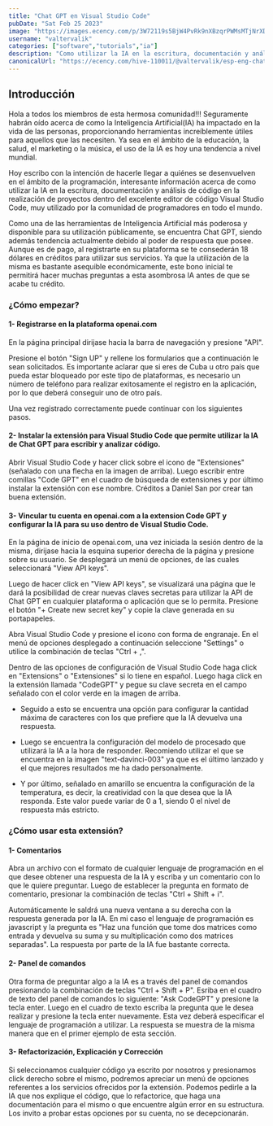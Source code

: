 ```yaml
---
title: "Chat GPT en Visual Studio Code"
pubDate: "Sat Feb 25 2023"
image: "https://images.ecency.com/p/3W72119s5BjW4PvRk9nXBzqrPWMsMTjNrXDPFFf11hQswnf3cmufcbzskECGNYAJvfuMkK9zosurtxkohNDc73yR4CMWnmbRp3VyMapXEv3n7yRdYx5xFG.webp?format=webp&mode=fit"
username: "valtervalik"
categories: ["software","tutorials","ia"]
description: "Como utilizar la IA en la escritura, documentación y análisis de código en la realización de proyectos dentro del excelente editor de código Visual Studio Code, muy utilizado por la comunidad de programadores en todo el mundo."
canonicalUrl: "https://ecency.com/hive-110011/@valtervalik/esp-eng-chat-gpt-en-acf83412c5a9a"
---
```


## Introducción
Hola a todos los miembros de esta hermosa comunidad!!!
Seguramente habrán oído acerca de como la Inteligencia Artificial(IA) ha impactado en la vida de las personas, proporcionando herramientas increíblemente útiles para aquellos que las necesiten. Ya sea en el ámbito de la educación, la salud, el marketing o la música, el uso de la IA es hoy una tendencia a nivel mundial.

Hoy escribo con la intención de hacerle llegar a quiénes se desenvuelven en el ámbito de la programación, interesante información acerca de como utilizar la IA en la escritura, documentación y análisis de código en la realización de proyectos dentro del excelente editor de código Visual Studio Code, muy utilizado por la comunidad de programadores en todo el mundo.

Como una de las herramientas de Inteligencia Artificial más poderosa y disponible para su utilización públicamente, se encuentra Chat GPT, siendo además tendencia actualmente debido al poder de respuesta que posee. Aunque es de pago, al registrarte en su plataforma se te consederán 18 dólares en créditos para utilizar sus servicios. Ya que la utilización de la misma es bastante asequible económicamente, este bono inicial te permitirá hacer muchas preguntas a esta asombrosa IA antes de que se acabe tu crédito.

### ¿Cómo empezar?
#### 1- Registrarse en la plataforma openai.com

En la página principal dirijase hacia la barra de navegación y presione "API".

Presione el botón "Sign UP" y rellene los formularios que a continuación le sean solicitados. Es importante aclarar que si eres de Cuba u otro país que pueda estar bloqueado por este tipo de plataformas, es necesario un número de teléfono para realizar exitosamente el registro en la aplicación, por lo que deberá conseguir uno de otro país.

Una vez registrado correctamente puede continuar con los siguientes pasos.

#### 2- Instalar la extensión para Visual Studio Code que permite utilizar la IA de Chat GPT para escribir y analizar código.

Abrir Visual Studio Code y hacer click sobre el icono de "Extensiones" (señalado con una flecha en la imagen de arriba). Luego escribir entre comillas "Code GPT" en el cuadro de búsqueda de extensiones y por último instalar la extensión con ese nombre. Créditos a Daniel San por crear tan buena extensión.

#### 3- Vincular tu cuenta en openai.com a la extension Code GPT y configurar la IA para su uso dentro de Visual Studio Code.

En la página de inicio de openai.com, una vez iniciada la sesión dentro de la misma, dirijase hacia la esquina superior derecha de la página y presione sobre su usuario. Se desplegará un menú de opciones, de las cuales seleccionará "View API keys".

Luego de hacer click en "View API keys", se visualizará una página que le dará la posibilidad de crear nuevas claves secretas para utilizar la API de Chat GPT en cualquier plataforma o aplicación que se lo permita. Presione el botón "+ Create new secret key" y copie la clave generada en su portapapeles.

Abra Visual Studio Code y presione el icono con forma de engranaje. En el menú de opciones desplegado a continuación seleccione "Settings" o utilice la combinación de teclas "Ctrl + ,".

Dentro de las opciones de configuración de Visual Studio Code haga click en "Extensions" o "Extensiones" si lo tiene en español. Luego haga click en la extensión llamada "CodeGPT" y pegue su clave secreta en el campo señalado con el color verde en la imagen de arriba.

- Seguido a esto se encuentra una opción para configurar la cantidad máxima de caracteres con los que prefiere que la IA devuelva una respuesta.

- Luego se encuentra la configuración del modelo de procesado que utilizará la IA a la hora de responder. Recomiendo utilizar el que se encuentra en la imagen "text-davinci-003" ya que es el último lanzado y el que mejores resultados me ha dado personalmente.

- Y por último, señalado en amarillo se encuentra la configuración de la temperatura, es decir, la creatividad con la que desea que la IA responda. Este valor puede variar de 0 a 1, siendo 0 el nivel de respuesta más estricto.

### ¿Cómo usar esta extensión?
#### 1- Comentarios

Abra un archivo con el formato de cualquier lenguaje de programación en el que desee obtener una respuesta de la IA y escriba y un comentario con lo que le quiere preguntar. Luego de establecer la pregunta en formato de comentario, presionar la combinación de teclas "Ctrl + Shift + i".

Automáticamente le saldrá una nueva ventana a su derecha con la respuesta generada por la IA. En mi caso el lenguaje de programación es javascript y la pregunta es "Haz una función que tome dos matrices como entrada y devuelva su suma y su multiplicación como dos matrices separadas". La respuesta por parte de la IA fue bastante correcta.

#### 2- Panel de comandos

Otra forma de preguntar algo a la IA es a través del panel de comandos presionando la combinación de teclas "Ctrl + Shift + P". Esriba en el cuadro de texto del panel de comandos lo siguiente: "Ask CodeGPT" y presione la tecla enter. Luego en el cuadro de texto escriba la pregunta que le desea realizar y presione la tecla enter nuevamente. Esta vez deberá especificar el lenguaje de programación a utilizar. La respuesta se muestra de la misma manera que en el primer ejemplo de esta sección.

#### 3- Refactorización, Explicación y Corrección

Si seleccionamos cualquier código ya escrito por nosotros y presionamos click derecho sobre el mismo, podremos apreciar un menú de opciones referentes a los servicios ofrecidos por la extensión. Podemos pedirle a la IA que nos explique el código, que lo refactorice, que haga una documentación para el mismo o que encuentre algún error en su estructura. Los invito a probar estas opciones por su cuenta, no se decepcionarán.
